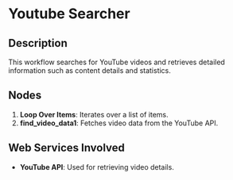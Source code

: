 # Youtube Searcher

## Description
This workflow searches for YouTube videos and retrieves detailed information such as content details and statistics.

## Nodes
1. **Loop Over Items**: Iterates over a list of items.
2. **find_video_data1**: Fetches video data from the YouTube API.

## Web Services Involved
- **YouTube API**: Used for retrieving video details.
